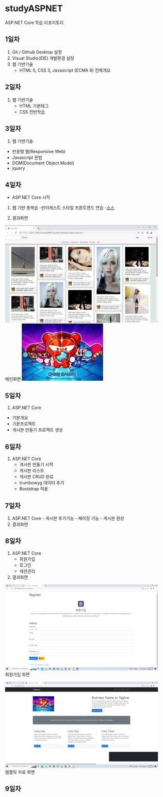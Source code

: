 # studyASPNET
ASP.NET Core 학습 리포지토리

## 1일차
1. Git / Github Desktop 설정
2. Visual Studio(IDE) 개발환경 설정
3. 웹 기반기술
   - HTML 5, CSS 3, Javascript (ECMA 6) 전체개요
 
 ## 2일차
 1. 웹 기반기술
    - HTML 기본태그
    - CSS 전반학습
  
 ## 3일차
 1. 웹 기반기술
  - 반응형 웹(Responsive Web)
  - Javascript 문법
  - DOM(Document Object Model)
  - jquery
 ## 4일차
 - ASP.NET Core 시작
 1. 웹 기반 총복습
   -핀터레스트 스타일 프론트엔드 연습
   -[소스](https://github.com/Suhwankim2/studyASPNET/tree/main/Day04.1%20jin/FrontEndexce/Pages)
   
 2. 결과화면
 
 
![메인화면](https://raw.githubusercontent.com/Suhwankim2/studyASPNET/main/images/stml_screen01.png)
 메인화면
 ![라이프박스화면](https://github.com/Suhwankim2/studyASPNET/blob/main/images/%ED%9A%8C%EC%9B%90%EA%B0%80%EC%9E%85%ED%99%94%EB%A9%B4.png)
 
 ## 5일차
  1. ASP.NET Core
   - 기본개요
   - 기본프로젝트
   - 게시판 만들기 프로젝트 생성
   
  
 ## 6일차
 1. ASP.NET Core
	- 게시판 만들기 시작
	- 게시판 리스트
	- 게시판 CRUD 완료
	- trumbowyg 데이터 추가
	- Bootstrap 적용

 ## 7일차
 1.  ASP.NET Core
    - 게시판 추가기능
    - 페이징 기능
    - 게시판 완성
  2. 결과화면

 ## 8일차
 1.  ASP.NET Core
     - 회원가입
     - 로그인
     - 세션관리
 2. 결과화면
 
 ![회원가입 화면](https://github.com/Suhwankim2/studyASPNET/blob/main/images/%ED%9A%8C%EC%9B%90%EA%B0%80%EC%9E%85%20%ED%99%94%EB%A9%B4.png)
 회원가입 화면
 
 ![템플릿자료 화면](https://github.com/Suhwankim2/studyASPNET/blob/main/images/%ED%85%9C%ED%94%8C%EB%A6%BF%ED%99%94%EB%A9%B4.png)
 템플릿 자료 화면
 
 ## 9일차
